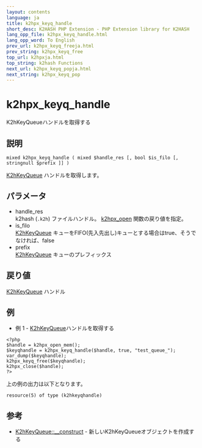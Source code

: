 ```yaml
---
layout: contents
language: ja
title: k2hpx_keyq_handle
short_desc: K2HASH PHP Extension - PHP Extension library for K2HASH
lang_opp_file: k2hpx_keyq_handle.html
lang_opp_word: To English
prev_url: k2hpx_keyq_freeja.html
prev_string: k2hpx_keyq_free
top_url: k2hpxja.html
top_string: k2hash Functions
next_url: k2hpx_keyq_popja.html
next_string: k2hpx_keyq_pop
---
```


# k2hpx_keyq_handle
K2hKeyQueueハンドルを取得する

## 説明

```
mixed k2hpx_keyq_handle ( mixed $handle_res [, bool $is_filo [, stringnull $prefix ]] )
```

[K2hKeyQueue](k2hkq_classja.html) ハンドルを取得します。

## パラメータ
- handle_res  
k2hash (`.k2h`) ファイルハンドル。 [k2hpx_open](k2hpx_openja.html) 関数の戻り値を指定。
- is_filo  
[K2hKeyQueue](k2hkq_classja.html) キューをFIFO(先入先出し)キューとする場合はtrue、そうでなければ、false
- prefix  
[K2hKeyQueue](k2hkq_classja.html) キューのプレフィックス

## 戻り値
[K2hKeyQueue](k2hkq_classja.html) ハンドル 

## 例
- 例 1 - [K2hKeyQueue](k2hkq_classja.html)ハンドルを取得する

```
<?php
$handle = k2hpx_open_mem();
$keyqhandle = k2hpx_keyq_handle($handle, true, "test_queue_");
var_dump($keyqhandle);
k2hpx_keyq_free($keyqhandle);
k2hpx_close($handle);
?>
```

上の例の出力は以下となります。

```
resource(5) of type (k2hkeyqhandle)
```


## 参考
- [K2hKeyQueue::__construct](k2hkq_constructja.html) - 新しいK2hKeyQueueオブジェクトを作成する
